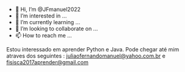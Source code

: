 - 👋 Hi, I’m @JFmanuel2022
- 👀 I’m interested in ...
- 🌱 I’m currently learning ...
- 💞️ I’m looking to collaborate on ...
- 📫 How to reach me ...

<!---
JFmanuel2022/JFmanuel2022 is a ✨ special ✨ repository because its `README.md` (this file) appears on your GitHub profile.
You can click the Preview link to take a look at your changes.
--->
Estou interessado em aprender Python e Java.
Pode chegar até mim atraves dos seguintes : juliaofernandomanuel@yahoo.com.br
e  fisisca2017aprender@gmail.com
